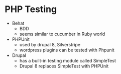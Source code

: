 # PHP Testing

- Behat
    - BDD
    - seems similar to cucumber in Ruby world
- PHPUnit
    - used by drupal 8, Silverstripe
    - wordpress plugins can be tested with Phpunit
- Drupal
    - has a built-in testing module called SimpleTest
    - Drupal 8 replaces SimpleTest with PHPUnit
